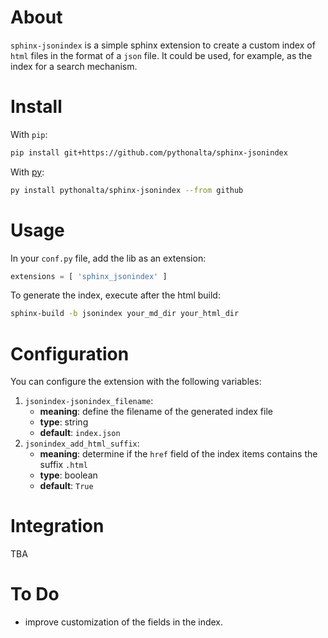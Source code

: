 # About

`sphinx-jsonindex` is a simple sphinx extension to create a custom index of `html` files in the format of a `json` file. It could be used, for example, as the index for a search mechanism.

# Install

With `pip`:
```bash
pip install git+https://github.com/pythonalta/sphinx-jsonindex
```

With [py](https://github.com/ximenesyuri/py):
```bash
py install pythonalta/sphinx-jsonindex --from github
```

# Usage

In your `conf.py` file, add the lib as an extension:

```python
extensions = [ 'sphinx_jsonindex' ]
```

To generate the index, execute after the html build:
      
```bash 
sphinx-build -b jsonindex your_md_dir your_html_dir
```

# Configuration

You can configure the extension with the following variables:

1. `jsonindex-jsonindex_filename`: 
    - **meaning**: define the filename of the generated index file
    - **type**: string 
    - **default**: `index.json`
2. `jsonindex_add_html_suffix`:
    - **meaning**: determine if the `href` field of the index items contains the suffix `.html`
    - **type**: boolean
    - **default**: `True`

# Integration

TBA

# To Do

- improve customization of the fields in the index.
